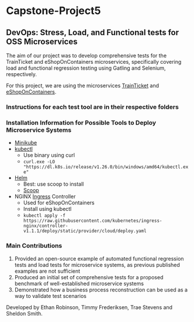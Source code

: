 # Capstone-Project5
## DevOps: Stress, Load, and Functional tests for OSS Microservices

The aim of our project was to develop comprehensive tests for the TrainTicket and eShopOnContainers microservices, specifically covering load and functional regression testing using Gatling and Selenium, respectively.

For this project, we are using the microservices [TrainTicket](https://github.com/FudanSELab/train-ticket) and [eShopOnContainers](https://github.com/dotnet-architecture/eShopOnContainers).

### Instructions for each test tool are in their respective folders

### Installation Information for Possible Tools to Deploy Microservice Systems
 - [Minikube](https://minikube.sigs.k8s.io/docs/start/)
 - [kubectl](https://kubernetes.io/docs/tasks/tools/install-kubectl-windows/)
   - Use binary using curl
   - `curl.exe -LO "https://dl.k8s.io/release/v1.26.0/bin/windows/amd64/kubectl.exe"`
 - [Helm](https://helm.sh/docs/intro/install/)
   - Best: use scoop to install
   - [Scoop](https://scoop.sh/)
 - NGINX [Ingress](https://kubernetes.io/docs/concepts/services-networking/ingress/) Controller
   - Used for eShopOnContainers
   - Install using kubectl
   - `kubectl apply -f https://raw.githubusercontent.com/kubernetes/ingress-nginx/controller-v1.1.1/deploy/static/provider/cloud/deploy.yaml`

### Main Contributions
1.  Provided an open-source example of automated functional regression tests  and load tests for microservice systems, as previous published examples are not sufficient
2. Produced an initial set of comprehensive tests for a proposed benchmark of well-established microservice systems
3. Demonstrated how a business process reconstruction can be used as a way to validate test scenarios

Developed by Ethan Robinson, Timmy Frederiksen, Trae Stevens and Sheldon Smith.
